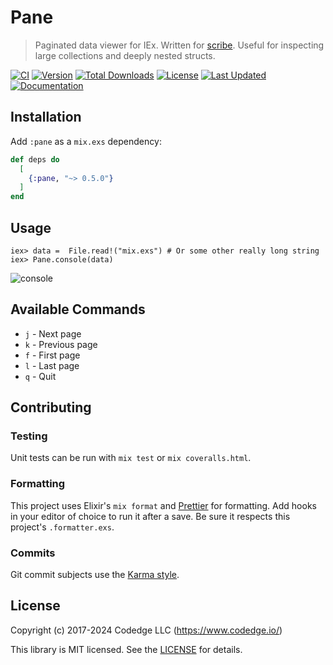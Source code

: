# Pane

> Paginated data viewer for IEx. Written for [scribe](https://github.com/codedge-llc/scribe).
> Useful for inspecting large collections and deeply nested structs.

[![CI](https://github.com/codedge-llc/pane/actions/workflows/ci.yml/badge.svg)](https://github.com/codedge-llc/pane/actions/workflows/ci.yml)
[![Version](https://img.shields.io/hexpm/v/pane.svg)](https://hex.pm/packages/pane)
[![Total Downloads](https://img.shields.io/hexpm/dt/pane.svg)](https://hex.pm/packages/pane)
[![License](https://img.shields.io/hexpm/l/pane.svg)](https://github.com/codedge-llc/pane/blob/main/LICENSE)
[![Last Updated](https://img.shields.io/github/last-commit/codedge-llc/pane.svg)](https://github.com/codedge-llc/pane/commits/main)
[![Documentation](https://img.shields.io/badge/documentation-gray)](https://hexdocs.pm/pane/)

## Installation

Add `:pane` as a `mix.exs` dependency:

```elixir
def deps do
  [
    {:pane, "~> 0.5.0"}
  ]
end
```

## Usage

    iex> data =  File.read!("mix.exs") # Or some other really long string
    iex> Pane.console(data)

![console](https://raw.githubusercontent.com/codedge-llc/pane/main/docs/console.png)

## Available Commands

- `j` - Next page
- `k` - Previous page
- `f` - First page
- `l` - Last page
- `q` - Quit

## Contributing

### Testing

Unit tests can be run with `mix test` or `mix coveralls.html`.

### Formatting

This project uses Elixir's `mix format` and [Prettier](https://prettier.io) for formatting.
Add hooks in your editor of choice to run it after a save. Be sure it respects this project's
`.formatter.exs`.

### Commits

Git commit subjects use the [Karma style](http://karma-runner.github.io/5.0/dev/git-commit-msg.html).

## License

Copyright (c) 2017-2024 Codedge LLC (https://www.codedge.io/)

This library is MIT licensed. See the [LICENSE](https://github.com/codedge-llc/pane/blob/main/LICENSE) for details.
